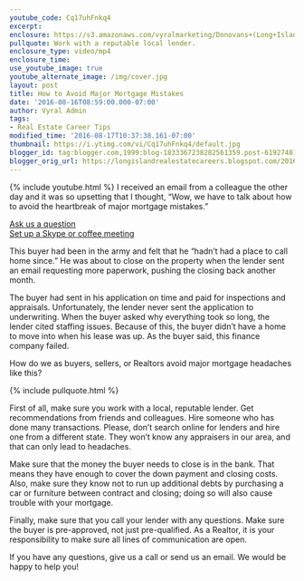 ```yaml
---
youtube_code: Cq17uhFnkq4
excerpt:
enclosure: https://s3.amazonaws.com/vyralmarketing/Donovans+(Long+Island)/Long+Island+Real+Estate+Agent-+Avoid+major+mortgage+mistakes.mp4
pullquote: Work with a reputable local lender.
enclosure_type: video/mp4
enclosure_time:
use_youtube_image: true
youtube_alternate_image: /img/cover.jpg
layout: post
title: How to Avoid Major Mortgage Mistakes
date: '2016-08-16T08:59:00.000-07:00'
author: Vyral Admin
tags:
- Real Estate Career Tips
modified_time: '2016-08-17T10:37:38.161-07:00'
thumbnail: https://i.ytimg.com/vi/Cq17uhFnkq4/default.jpg
blogger_id: tag:blogger.com,1999:blog-1833367238282561359.post-6192748182635125785
blogger_orig_url: https://longislandrealestatecareers.blogspot.com/2016/08/long-island-real-estate-careers.html
---
```

{% include youtube.html %}
I received an email from a colleague the other day and it was so upsetting that I thought, “Wow, we have to talk about how to avoid the heartbreak of major mortgage mistakes.”

<div class="post-cta">
<a href="/contact/" target="_blank">Ask us a question</a><br>
<a href="/meeting/" target="_blank">Set up a Skype or coffee meeting</a>
</div>

This buyer had been in the army and felt that he “hadn’t had a place to call home since.” He was about to close on the property when the lender sent an email requesting more paperwork, pushing the closing back another month.

The buyer had sent in his application on time and paid for inspections and appraisals. Unfortunately, the lender never sent the application to underwriting. When the buyer asked why everything took so long, the lender cited staffing issues. Because of this, the buyer didn’t have a home to move into when his lease was up. As the buyer said, this finance company failed.

How do we as buyers, sellers, or Realtors avoid major mortgage headaches like this?

{% include pullquote.html %}

First of all, make sure you work with a local, reputable lender. Get recommendations from friends and colleagues. Hire someone who has done many transactions. Please, don’t search online for lenders and hire one from a different state. They won’t know any appraisers in our area, and that can only lead to headaches.

Make sure that the money the buyer needs to close is in the bank. That means they have enough to cover the down payment and closing costs. Also, make sure they know not to run up additional debts by purchasing a car or furniture between contract and closing; doing so will also cause trouble with your mortgage.

Finally, make sure that you call your lender with any questions. Make sure the buyer is pre-approved, not just pre-qualified. As a Realtor, it is your responsibility to make sure all lines of communication are open.

If you have any questions, give us a call or send us an email. We would be happy to help you!
